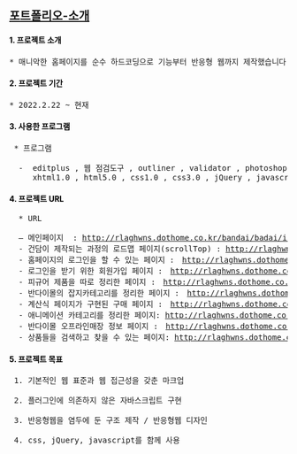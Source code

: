 <h2><a href="http://rlaghwns.dothome.co.kr/bandai/bandai/index.html" title="포트폴리오_홈페이지">포트폴리오-소개</a></h2>
<h4 style="color:black">1. 프로젝트 소개</h4>

<pre>* 매니악한 홈페이지를 순수 하드코딩으로 기능부터 반응형 웹까지 제작했습니다.</pre>

<h4 style="color:black">2. 프로젝트 기간</h4>

<pre>* 2022.2.22 ~ 현재</pre>

<h4 style="color:black">3. 사용한 프로그램</h4>

<pre>
 * 프로그램
 
  -  editplus , 웹 점검도구 , outliner , validator , photoshop cc
     xhtml1.0 , html5.0 , css1.0 , css3.0 , jQuery , javascript , php , mysql
</pre>

<h4 style="color:black">4. 프로젝트 URL</h4>

<pre>
  * URL
  
  – 메인페이지  : <a href="http://rlaghwns.dothome.co.kr/bandai/bandai/index.html" title="포트폴리오_홈페이지0">http://rlaghwns.dothome.co.kr/bandai/badai/index.html</a>
  - 건담이 제작되는 과정의 로드맵 페이지(scrollTop) : <a href="http://rlaghwns.dothome.co.kr/bandai/page/guide.html" title="포트폴리오_홈페이지1">http://rlaghwns.dothome.co.kr/bandai/page/guide.html</a>
  - 홈페이지의 로그인을 할 수 있는 페이지 :　<a href="http://rlaghwns.dothome.co.kr/bandai/page/login.html" title="포트폴리오_홈페이지2">http://rlaghwns.dothome.co.kr/bandai/page/login.html</a>
  - 로그인을 받기 위한 회원가입 페이지 :　<a href="http://rlaghwns.dothome.co.kr/bandai/page/signUp.html" title="포트폴리오_홈페이지3">http://rlaghwns.dothome.co.kr/bandai/page/signUp.html</a>
  - 피규어 제품을 따로 정리한 페이지 :　<a href="http://rlaghwns.dothome.co.kr/bandai/page/figure.html" title="포트폴리오_홈페이지4">http://rlaghwns.dothome.co.kr/bandai/page/figure.html</a>
  - 반다이몰의 잡지카테고리를 정리한 페이지 :　<a href="http://rlaghwns.dothome.co.kr/bandai/page/magazine.html" title="포트폴리오_홈페이지5">http://rlaghwns.dothome.co.kr/bandai/page/magazine.html</a>
  - 계산식 페이지가 구현된 구매 페이지 :　<a href="http://rlaghwns.dothome.co.kr/bandai/page/sell.html" title="포트폴리오_홈페이지6">http://rlaghwns.dothome.co.kr/bandai/page/sell.html</a>
  - 애니메이션 카테고리를 정리한 페이지: <a href="http://rlaghwns.dothome.co.kr/bandai/page/brand.html" title="포트폴리오_홈페이지7">http://rlaghwns.dothome.co.kr/bandai/page/brand.html</a>
  - 반다이몰 오프라인매장 정보 페이지 :　<a href="http://rlaghwns.dothome.co.kr/bandai/page/map.html" title="포트폴리오_홈페이지8">http://rlaghwns.dothome.co.kr/bandai/page/map.html</a>
  - 상품들을 검색하고 찾을 수 있는 페이지: <a href="http://rlaghwns.dothome.co.kr/bandai/page/shop.html" title="포트폴리오_홈페이지9">http://rlaghwns.dothome.co.kr/bandai/page/shop.html</a>
</pre>

<h4 style="color:black">5. 프로젝트 목표</h4>

<pre>
 1. 기본적인 웹 표준과 웹 접근성을 갖춘 마크업
 
 2. 플러그인에 의존하지 않은 자바스크립트 구현
 
 3. 반응형웹을 염두에 둔 구조 제작 / 반응형웹 디자인 
 
 4. css, jQuery, javascript를 함께 사용
</pre>
